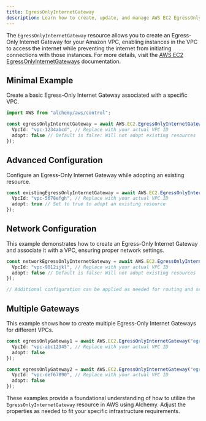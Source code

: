 ```yaml
---
title: EgressOnlyInternetGateway
description: Learn how to create, update, and manage AWS EC2 EgressOnlyInternetGateways using Alchemy Cloud Control.
---
```


The `EgressOnlyInternetGateway` resource allows you to create an Egress-Only Internet Gateway for your Amazon VPC, enabling instances in the VPC to access the internet while preventing the internet from initiating connections with those instances. For more details, visit the [AWS EC2 EgressOnlyInternetGateways](https://docs.aws.amazon.com/ec2/latest/userguide/) documentation.

## Minimal Example

Create a basic Egress-Only Internet Gateway associated with a specific VPC.

```ts
import AWS from "alchemy/aws/control";

const egressOnlyInternetGateway = await AWS.EC2.EgressOnlyInternetGateway("myEgressOnlyGateway", {
  VpcId: "vpc-1234abcd", // Replace with your actual VPC ID
  adopt: false // Default is false: Will not adopt existing resources
});
```

## Advanced Configuration

Configure an Egress-Only Internet Gateway while adopting an existing resource.

```ts
const existingEgressOnlyInternetGateway = await AWS.EC2.EgressOnlyInternetGateway("adoptedEgressOnlyGateway", {
  VpcId: "vpc-5678efgh", // Replace with your actual VPC ID
  adopt: true // Set to true to adopt an existing resource
});
```

## Network Configuration

This example demonstrates how to create an Egress-Only Internet Gateway and associate it with a VPC, ensuring proper network settings.

```ts
const networkEgressOnlyInternetGateway = await AWS.EC2.EgressOnlyInternetGateway("networkEgressOnlyGateway", {
  VpcId: "vpc-9012ijkl", // Replace with your actual VPC ID
  adopt: false // Default is false: Will not adopt existing resources
});

// Additional configuration can be applied as needed for routing and security
```

## Multiple Gateways

This example shows how to create multiple Egress-Only Internet Gateways for different VPCs.

```ts
const egressOnlyGateway1 = await AWS.EC2.EgressOnlyInternetGateway("egressOnlyGateway1", {
  VpcId: "vpc-abc12345", // Replace with your actual VPC ID
  adopt: false
});

const egressOnlyGateway2 = await AWS.EC2.EgressOnlyInternetGateway("egressOnlyGateway2", {
  VpcId: "vpc-def67890", // Replace with your actual VPC ID
  adopt: false
});
```

These examples provide a foundational understanding of how to utilize the `EgressOnlyInternetGateway` resource in AWS using Alchemy. Adjust the properties as needed to fit your specific infrastructure requirements.